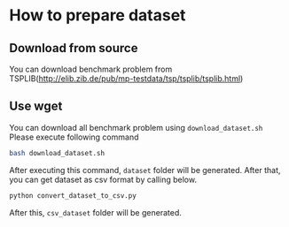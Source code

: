 # How to prepare dataset

## Download from source
You can download benchmark problem from TSPLIB(http://elib.zib.de/pub/mp-testdata/tsp/tsplib/tsplib.html)

## Use wget
You can download all benchmark problem using `download_dataset.sh`
Please execute following command
```bash
bash download_dataset.sh
```
After executing this command, `dataset` folder will be generated.
After that, you can get dataset as csv format by calling below.
```bash
python convert_dataset_to_csv.py
```
After this, `csv_dataset` folder will be generated.
